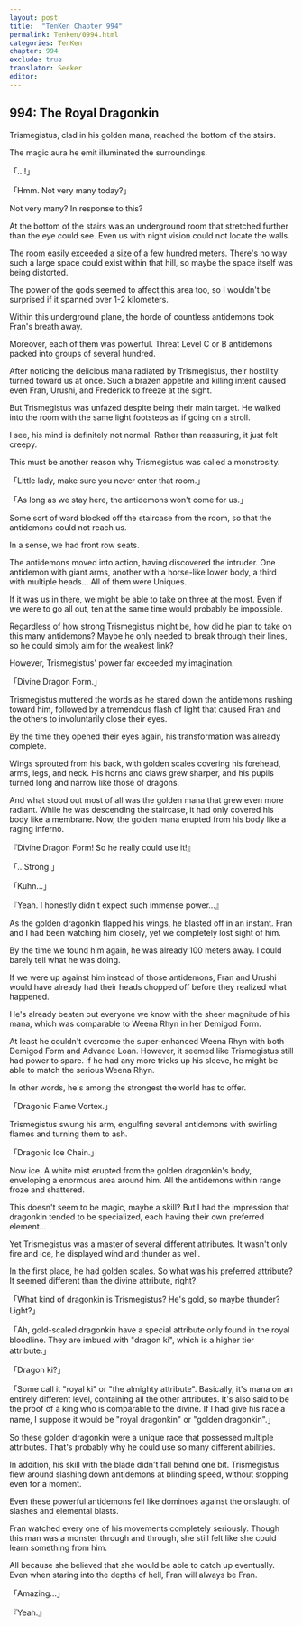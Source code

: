 ```yaml
---
layout: post
title:  "TenKen Chapter 994"
permalink: Tenken/0994.html
categories: TenKen
chapter: 994
exclude: true
translator: Seeker
editor: 
---
```

<h2>994: The Royal Dragonkin</h2>

Trismegistus, clad in his golden mana, reached the bottom of the stairs.

The magic aura he emit illuminated the surroundings.

「...!」

「Hmm. Not very many today?」

Not very many? In response to this?

At the bottom of the stairs was an underground room that stretched further than the eye could see. Even us with night vision could not locate the walls.

The room easily exceeded a size of a few hundred meters. There's no way such a large space could exist within that hill, so maybe the space itself was being distorted.

The power of the gods seemed to affect this area too, so I wouldn't be surprised if it spanned over 1-2 kilometers.

Within this underground plane, the horde of countless antidemons took Fran's breath away.

Moreover, each of them was powerful. Threat Level C or B antidemons packed into groups of several hundred.

After noticing the delicious mana radiated by Trismegistus, their hostility turned toward us at once. Such a brazen appetite and killing intent caused even Fran, Urushi, and Frederick to freeze at the sight.

But Trismegistus was unfazed despite being their main target. He walked into the room with the same light footsteps as if going on a stroll.

I see, his mind is definitely not normal. Rather than reassuring, it just felt creepy.

This must be another reason why Trismegistus was called a monstrosity.

「Little lady, make sure you never enter that room.」

「As long as we stay here, the antidemons won't come for us.」

Some sort of ward blocked off the staircase from the room, so that the antidemons could not reach us.

In a sense, we had front row seats.

The antidemons moved into action, having discovered the intruder. One antidemon with giant arms, another with a horse-like lower body, a third with multiple heads... All of them were Uniques.

If it was us in there, we might be able to take on three at the most. Even if we were to go all out, ten at the same time would probably be impossible.

Regardless of how strong Trismegistus might be, how did he plan to take on this many antidemons? Maybe he only needed to break through their lines, so he could simply aim for the weakest link?

However, Trismegistus' power far exceeded my imagination.

「Divine Dragon Form.」

Trismegistus muttered the words as he stared down the antidemons rushing toward him, followed by a tremendous flash of light that caused Fran and the others to involuntarily close their eyes.

By the time they opened their eyes again, his transformation was already complete.

Wings sprouted from his back, with golden scales covering his forehead, arms, legs, and neck. His horns and claws grew sharper, and his pupils turned long and narrow like those of dragons.

And what stood out most of all was the golden mana that grew even more radiant. While he was descending the staircase, it had only covered his body like a membrane. Now, the golden mana erupted from his body like a raging inferno.

『Divine Dragon Form! So he really could use it!』

「...Strong.」

「Kuhn...」

『Yeah. I honestly didn't expect such immense power...』

As the golden dragonkin flapped his wings, he blasted off in an instant. Fran and I had been watching him closely, yet we completely lost sight of him.

By the time we found him again, he was already 100 meters away. I could barely tell what he was doing.

If we were up against him instead of those antidemons, Fran and Urushi would have already had their heads chopped off before they realized what happened.

He's already beaten out everyone we know with the sheer magnitude of his mana, which was comparable to Weena Rhyn in her Demigod Form.

At least he couldn't overcome the super-enhanced Weena Rhyn with both Demigod Form and Advance Loan. However, it seemed like Trismegistus still had power to spare. If he had any more tricks up his sleeve, he might be able to match the serious Weena Rhyn.

In other words, he's among the strongest the world has to offer.

「Dragonic Flame Vortex.」

Trismegistus swung his arm, engulfing several antidemons with swirling flames and turning them to ash.

「Dragonic Ice Chain.」

Now ice. A white mist erupted from the golden dragonkin's body, enveloping a enormous area around him. All the antidemons within range froze and shattered.

This doesn't seem to be magic, maybe a skill? But I had the impression that dragonkin tended to be specialized, each having their own preferred element...

Yet Trismegistus was a master of several different attributes. It wasn't only fire and ice, he displayed wind and thunder as well.

In the first place, he had golden scales. So what was his preferred attribute? It seemed different than the divine attribute, right?

「What kind of dragonkin is Trismegistus? He's gold, so maybe thunder? Light?」

「Ah, gold-scaled dragonkin have a special attribute only found in the royal bloodline. They are imbued with "dragon ki", which is a higher tier attribute.」

「Dragon ki?」

「Some call it "royal ki" or "the almighty attribute". Basically, it's mana on an entirely different level, containing all the other attributes. It's also said to be the proof of a king who is comparable to the divine. If I had give his race a name, I suppose it would be "royal dragonkin" or "golden dragonkin".」

So these golden dragonkin were a unique race that possessed multiple attributes. That's probably why he could use so many different abilities.

In addition, his skill with the blade didn't fall behind one bit. Trismegistus flew around slashing down antidemons at blinding speed, without stopping even for a moment.

Even these powerful antidemons fell like dominoes against the onslaught of slashes and elemental blasts.

Fran watched every one of his movements completely seriously. Though this man was a monster through and through, she still felt like she could learn something from him.

All because she believed that she would be able to catch up eventually. Even when staring into the depths of hell, Fran will always be Fran.

「Amazing...」

『Yeah.』


